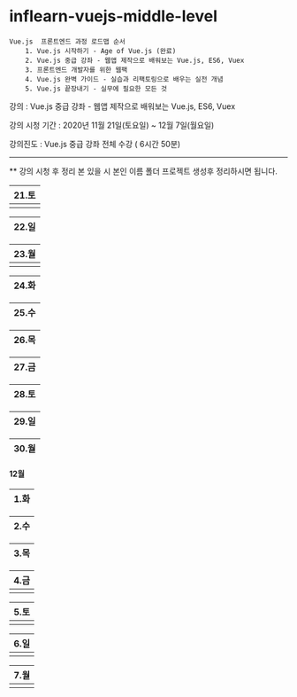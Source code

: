 # inflearn-vuejs-middle-level

```
Vue.js  프론트엔드 과정 로드맵 순서
    1. Vue.js 시작하기 - Age of Vue.js (완료)
    2. Vue.js 중급 강좌 - 웹앱 제작으로 배워보는 Vue.js, ES6, Vuex
    3. 프론트엔드 개발자를 위한 웹팩
    4. Vue.js 완벽 가이드 - 실습과 리팩토링으로 배우는 실전 개념
    5. Vue.js 끝장내기 - 실무에 필요한 모든 것 
```

강의 : Vue.js 중급 강좌 - 웹앱 제작으로 배워보는 Vue.js, ES6, Vuex

강의 시청 기간 : 2020년 11월 21일(토요일) ~ 12월 7일(월요일)

강의진도 :  Vue.js 중급 강좌 전체 수강 ( 6시간 50분)

---

** 강의 시청 후 정리 본 있을 시 본인 이름 폴더 프로젝트 생성후 정리하시면 됩니다.

| 21.토 |
| ---  |  
|      |  

| 22.일 |
| ---   | 

| 23.월 |
| ---  | 
|      | 

| 24.화 |
| ---  | 

| 25.수 |
| ---  | 

| 26.목 |
| ---  | 

| 27.금|
| --- | 

| 28.토|
| --- | 

| 29.일|
| --- | 

| 30.월| 
| --- | 

#### 12월 

| 1.화|
| --- | 

| 2.수|
| --- | 

| 3.목|
| --- | 

| 4.금|
| --- | 
|     | 

| 5.토|
| --- | 
|     | 

| 6.일|
| --- | 
|     | 

| 7.월|
| --- | 
|     | 